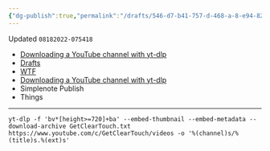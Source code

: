 ```yaml
---
{"dg-publish":true,"permalink":"/drafts/546-d7-b41-757-d-468-a-8-e94-827658-ecb-6-a3-2/","dgHomeLink":true,"dgPassFrontmatter":false}
---
```


Updated `08182022-075418`

- [Downloading a YouTube channel with yt-dlp](https://write.corbpie.com/downloading-a-youtube-channel-with-yt-dlp/)
- [Drafts](drafts://open?uuid=CAABBB06-186C-437D-BC30-65844BDBEC2B)
- [WTF](https://davidblue.wtf/drafts/CAABBB06-186C-437D-BC30-65844BDBEC2B.html)
- [Downloading a YouTube channel with yt-dlp](simplenote://note/f458bb1383db4bc1ad15738c1f6b9c80)
- Simplenote Publish
- Things

---

```
yt-dlp -f 'bv*[height>=720]+ba' --embed-thumbnail --embed-metadata --download-archive GetClearTouch.txt https://www.youtube.com/c/GetClearTouch/videos -o '%(channel)s/%(title)s.%(ext)s'
```